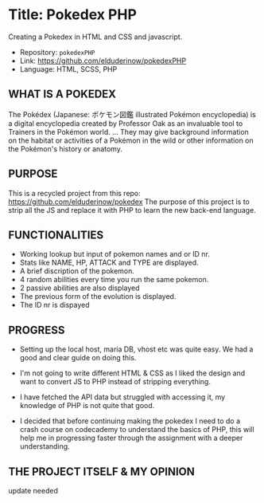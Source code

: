 # Title: Pokedex PHP

Creating a Pokedex in HTML and CSS and javascript.

- Repository: `pokedexPHP`
- Link: https://github.com/elduderinow/pokedexPHP
- Language: HTML, SCSS, PHP

## WHAT IS A POKEDEX
The Pokédex (Japanese: ポケモン図鑑 illustrated Pokémon encyclopedia) is a digital encyclopedia created by Professor Oak as an invaluable tool to Trainers in the Pokémon world. ... They may give background information on the habitat or activities of a Pokémon in the wild or other information on the Pokémon's history or anatomy.

## PURPOSE
This is a recycled project from this repo: https://github.com/elduderinow/pokedex
The purpose of this project is to strip all the JS and replace it with PHP to learn the new back-end language.

## FUNCTIONALITIES
- Working lookup but input of pokemon names and or ID nr.
- Stats like NAME, HP, ATTACK and TYPE are displayed.
- A brief discription of the pokemon.
- 4 random abilities every time you run the same pokemon.
- 2 passive abilities are also displayed
- The previous form of the evolution is displayed.
- The ID nr is dispayed

## PROGRESS
- Setting up the local host, maria DB, vhost etc was quite easy. We had a good and clear guide on doing this.

- I'm not going to write different HTML & CSS as I liked the design and want to convert JS to PHP instead of stripping everything.

- I have fetched the API data but struggled with accessing it, my knowledge of PHP is not quite that good.

- I decided that before continuing making the pokedex I need to do a crash course on codecademy to understand the basics of PHP, this will help me in progressing faster through the assignment with a deeper understanding.


## THE PROJECT ITSELF & MY OPINION
update needed

